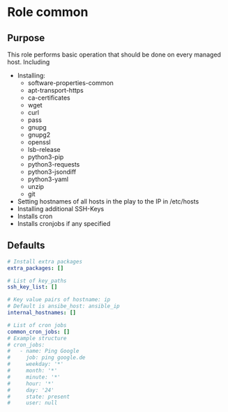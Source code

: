 # Role common

## Purpose
This role performs basic operation that should be done on every managed host. Including
 * Installing:
    * software-properties-common
    * apt-transport-https
    * ca-certificates
    * wget
    * curl
    * pass
    * gnupg
    * gnupg2
    * openssl
    * lsb-release
    * python3-pip
    * python3-requests
    * python3-jsondiff
    * python3-yaml
    * unzip
    * git
  * Setting hostnames of all hosts in the play to the IP in /etc/hosts
  * Installing additional SSH-Keys
  * Installs cron
  * Installs cronjobs if any specified


## Defaults
```yml
# Install extra packages
extra_packages: []

# List of key_paths
ssh_key_list: []

# Key value pairs of hostname: ip
# Default is ansibe_host: ansible_ip
internal_hostnames: []

# List of cron jobs
common_cron_jobs: []
# Example structure
# cron_jobs:
#   - name: Ping Google
#     job: ping google.de
#     weekday: '*'
#     month: '*'
#     minute: '*'
#     hour: '*'
#     day: '24'
#     state: present
#     user: null
```